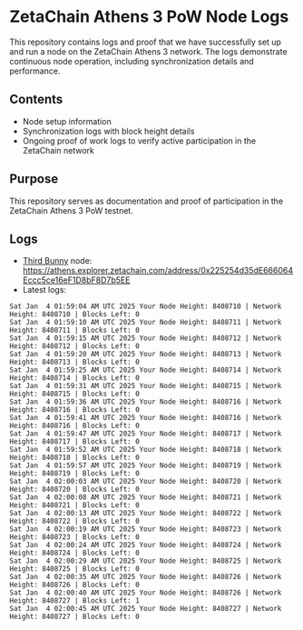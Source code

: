 # ZetaChain Athens 3 PoW Node Logs
This repository contains logs and proof that we have successfully set up and run a node on the ZetaChain Athens 3 network. The logs demonstrate continuous node operation, including synchronization details and performance.

## Contents
- Node setup information
- Synchronization logs with block height details
- Ongoing proof of work logs to verify active participation in the ZetaChain network

## Purpose
This repository serves as documentation and proof of participation in the ZetaChain Athens 3 PoW testnet.

## Logs

- [Third Bunny](https://thirdbunny.xyz/) node: https://athens.explorer.zetachain.com/address/0x225254d35dE666064Eccc5ce16eF1D8bF8D7b5EE
- Latest logs:
```
Sat Jan  4 01:59:04 AM UTC 2025 Your Node Height: 8408710 | Network Height: 8408710 | Blocks Left: 0
Sat Jan  4 01:59:10 AM UTC 2025 Your Node Height: 8408711 | Network Height: 8408711 | Blocks Left: 0
Sat Jan  4 01:59:15 AM UTC 2025 Your Node Height: 8408712 | Network Height: 8408712 | Blocks Left: 0
Sat Jan  4 01:59:20 AM UTC 2025 Your Node Height: 8408713 | Network Height: 8408713 | Blocks Left: 0
Sat Jan  4 01:59:25 AM UTC 2025 Your Node Height: 8408714 | Network Height: 8408714 | Blocks Left: 0
Sat Jan  4 01:59:31 AM UTC 2025 Your Node Height: 8408715 | Network Height: 8408715 | Blocks Left: 0
Sat Jan  4 01:59:36 AM UTC 2025 Your Node Height: 8408716 | Network Height: 8408716 | Blocks Left: 0
Sat Jan  4 01:59:41 AM UTC 2025 Your Node Height: 8408716 | Network Height: 8408716 | Blocks Left: 0
Sat Jan  4 01:59:47 AM UTC 2025 Your Node Height: 8408717 | Network Height: 8408717 | Blocks Left: 0
Sat Jan  4 01:59:52 AM UTC 2025 Your Node Height: 8408718 | Network Height: 8408718 | Blocks Left: 0
Sat Jan  4 01:59:57 AM UTC 2025 Your Node Height: 8408719 | Network Height: 8408719 | Blocks Left: 0
Sat Jan  4 02:00:03 AM UTC 2025 Your Node Height: 8408720 | Network Height: 8408720 | Blocks Left: 0
Sat Jan  4 02:00:08 AM UTC 2025 Your Node Height: 8408721 | Network Height: 8408721 | Blocks Left: 0
Sat Jan  4 02:00:13 AM UTC 2025 Your Node Height: 8408722 | Network Height: 8408722 | Blocks Left: 0
Sat Jan  4 02:00:19 AM UTC 2025 Your Node Height: 8408723 | Network Height: 8408723 | Blocks Left: 0
Sat Jan  4 02:00:24 AM UTC 2025 Your Node Height: 8408724 | Network Height: 8408724 | Blocks Left: 0
Sat Jan  4 02:00:29 AM UTC 2025 Your Node Height: 8408725 | Network Height: 8408725 | Blocks Left: 0
Sat Jan  4 02:00:35 AM UTC 2025 Your Node Height: 8408726 | Network Height: 8408726 | Blocks Left: 0
Sat Jan  4 02:00:40 AM UTC 2025 Your Node Height: 8408726 | Network Height: 8408727 | Blocks Left: 1
Sat Jan  4 02:00:45 AM UTC 2025 Your Node Height: 8408727 | Network Height: 8408727 | Blocks Left: 0
```
